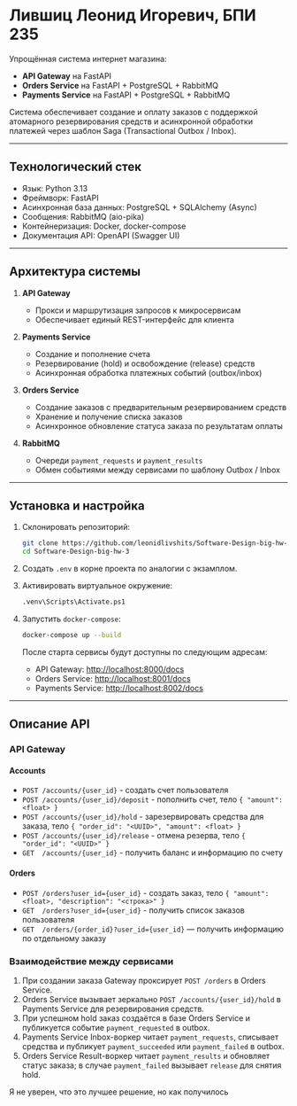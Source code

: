 # Лившиц Леонид Игоревич, БПИ 235

Упрощённая система интернет магазина:

* **API Gateway** на FastAPI
* **Orders Service** на FastAPI + PostgreSQL + RabbitMQ
* **Payments Service** на FastAPI + PostgreSQL + RabbitMQ

Система обеспечивает создание и оплату заказов с поддержкой атомарного резервирования средств и асинхронной обработки платежей через шаблон Saga (Transactional Outbox / Inbox).

---

## Технологический стек

* Язык: Python 3.13
* Фреймворк: FastAPI
* Асинхронная база данных: PostgreSQL + SQLAlchemy (Async)
* Сообщения: RabbitMQ (aio-pika)
* Контейнеризация: Docker, docker-compose
* Документация API: OpenAPI (Swagger UI)

---

## Архитектура системы

1. **API Gateway**

   * Прокси и маршрутизация запросов к микросервисам
   * Обеспечивает единый REST-интерфейс для клиента
2. **Payments Service**

   * Создание и пополнение счета
   * Резервирование (hold) и освобождение (release) средств
   * Асинхронная обработка платежных событий (outbox/inbox)
3. **Orders Service**

   * Создание заказов с предварительным резервированием средств
   * Хранение и получение списка заказов
   * Асинхронное обновление статуса заказа по результатам оплаты
4. **RabbitMQ**

   * Очереди `payment_requests` и `payment_results`
   * Обмен событиями между сервисами по шаблону Outbox / Inbox

---

## Установка и настройка

1. Склонировать репозиторий:

   ```bash
   git clone https://github.com/leonidlivshits/Software-Design-big-hw-3.git
   cd Software-Design-big-hw-3
   ```

2. Создать `.env` в корне проекта по аналогии с экзамплом.

3. Активировать виртуальное окружение:
    ```bash
    .venv\Scripts\Activate.ps1
    ```

4. Запустить `docker-compose`:

   ```bash
   docker-compose up --build
   ```

   После старта сервисы будут доступны по следующим адресам:

   * API Gateway: [http://localhost:8000/docs](http://localhost:8000/docs)
   * Orders Service: [http://localhost:8001/docs](http://localhost:8001/docs)
   * Payments Service: [http://localhost:8002/docs](http://localhost:8002/docs)

---

## Описание API

### API Gateway

#### Accounts

* `POST /accounts/{user_id}` - создать счет пользователя
* `POST /accounts/{user_id}/deposit` - пополнить счет, тело `{ "amount": <float> }`
* `POST /accounts/{user_id}/hold` - зарезервировать средства для заказа, тело `{ "order_id": "<UUID>", "amount": <float> }`
* `POST /accounts/{user_id}/release` - отмена резерва, тело `{ "order_id": "<UUID>" }`
* `GET  /accounts/{user_id}` - получить баланс и информацию по счету

#### Orders

* `POST /orders?user_id={user_id}` - создать заказ, тело `{ "amount": <float>, "description": "<строка>" }`
* `GET  /orders?user_id={user_id}` - получить список заказов пользователя
* `GET  /orders/{order_id}?user_id={user_id}` — получить информацию по отдельному заказу

### Взаимодействие между сервисами

1. При создании заказа Gateway проксирует `POST /orders` в Orders Service.
2. Orders Service вызывает зеркально `POST /accounts/{user_id}/hold` в Payments Service для резервирования средств.
3. При успешном hold заказ создаётся в базе Orders Service и публикуется событие `payment_requested` в outbox.
4. Payments Service Inbox-воркер читает `payment_requests`, списывает средства и публикует `payment_succeeded` или `payment_failed` в outbox.
5. Orders Service Result-воркер читает `payment_results` и обновляет статус заказа; в случае `payment_failed` вызывает `release` для снятия hold.

Я не уверен, что это лучшее решение, но как получилось